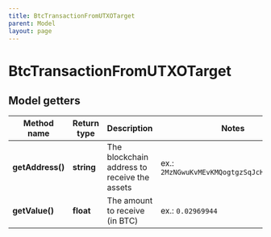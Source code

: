 ```yaml
---
title: BtcTransactionFromUTXOTarget
parent: Model
layout: page
---
```


# BtcTransactionFromUTXOTarget

## Model getters

Method name | Return type | Description | Notes
------------ | ------------- | ------------- | -------------
**getAddress()** | **string** | The blockchain address to receive the assets | ex.: `2MzNGwuKvMEvKMQogtgzSqJcH2UW3Tc5oc7`
**getValue()** | **float** | The amount to receive (in BTC) | ex.: `0.02969944`

